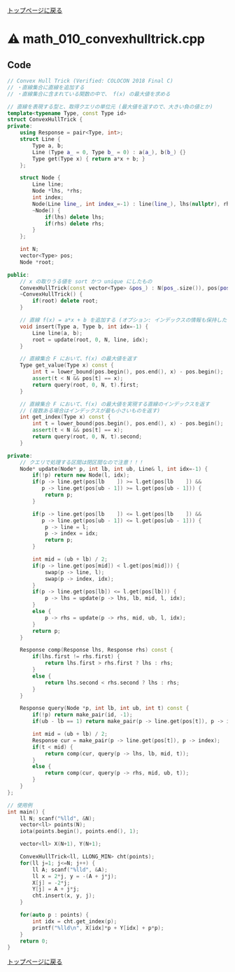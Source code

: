 <!-- mathjax config similar to math.stackexchange -->
<script type="text/x-mathjax-config">
MathJax.Hub.Config({
  jax: ["input/TeX", "output/HTML-CSS"],
  tex2jax: {
    inlineMath: [ ['$', '$'] ],
    displayMath: [ ['$$', '$$']],
    processEscapes: true,
    skipTags: ['script', 'noscript', 'style', 'textarea', 'pre', 'code']
  },
  messageStyle: "none",
  "HTML-CSS": { preferredFont: "TeX", availableFonts: ["STIX","TeX"] }
});
</script>
<script src="http://cdn.mathjax.org/mathjax/latest/MathJax.js?config=TeX-AMS_HTML" type="text/javascript"></script>

<script type="text/javascript" src="https://cdnjs.cloudflare.com/ajax/libs/jquery/3.4.1/jquery.min.js"></script>
<link rel="stylesheet" href="../css/copy-button.css" />
<script type="text/javascript" src="../js/balloons.js"></script>
<script type="text/javascript" src="../js/copy-button.js"></script>



[トップページに戻る](../index.html)

# :warning: math\_010\_convexhulltrick.cpp

## Code

```cpp
// Convex Hull Trick (Verified: COLOCON 2018 Final C)
// ・直線集合に直線を追加する
// ・直線集合に含まれている関数の中で、 f(x) の最大値を求める

// 直線を表現する型と、取得クエリの単位元 (最大値を返すので、大きい負の値とか)
template<typename Type, const Type id>
struct ConvexHullTrick {
private:
    using Response = pair<Type, int>;
    struct Line {
        Type a, b;
        Line (Type a_ = 0, Type b_ = 0) : a(a_), b(b_) {}
        Type get(Type x) { return a*x + b; }
    };

    struct Node {
        Line line;
        Node *lhs, *rhs;
        int index;
        Node(Line line_, int index_=-1) : line(line_), lhs(nullptr), rhs(nullptr), index(index_) {}
        ~Node() {
            if(lhs) delete lhs;
            if(rhs) delete rhs;
        }
    };

    int N;
    vector<Type> pos;
    Node *root;

public:
    // x の取りうる値を sort かつ unique にしたもの
    ConvexHullTrick(const vector<Type> &pos_) : N(pos_.size()), pos(pos_), root(nullptr) {}
    ~ConvexHullTrick() {
        if(root) delete root;
    }

    // 直線 f(x) = a*x + b を追加する (オプション: インデックスの情報も保持したいならする)
    void insert(Type a, Type b, int idx=-1) {
        Line line(a, b);
        root = update(root, 0, N, line, idx);
    }

    // 直線集合 F において、f(x) の最大値を返す
    Type get_value(Type x) const {
        int t = lower_bound(pos.begin(), pos.end(), x) - pos.begin();
        assert(t < N && pos[t] == x);
        return query(root, 0, N, t).first;
    }

    // 直線集合 F において、f(x) の最大値を実現する直線のインデックスを返す
    // (複数ある場合はインデックスが最も小さいものを返す)
    int get_index(Type x) const {
        int t = lower_bound(pos.begin(), pos.end(), x) - pos.begin();
        assert(t < N && pos[t] == x);
        return query(root, 0, N, t).second;
    }

private:
    // クエリで処理する区間は閉区間なので注意！！！
    Node* update(Node* p, int lb, int ub, Line& l, int idx=-1) {
        if(!p) return new Node(l, idx);
        if(p -> line.get(pos[lb    ]) >= l.get(pos[lb    ]) &&
           p -> line.get(pos[ub - 1]) >= l.get(pos[ub - 1])) {
            return p;
        }

        if(p -> line.get(pos[lb    ]) <= l.get(pos[lb    ]) &&
           p -> line.get(pos[ub - 1]) <= l.get(pos[ub - 1])) {
            p -> line = l;
            p -> index = idx;
            return p;
        }

        int mid = (ub + lb) / 2;
        if(p -> line.get(pos[mid]) < l.get(pos[mid])) {
            swap(p -> line, l);
            swap(p -> index, idx);
        }
        if(p -> line.get(pos[lb]) <= l.get(pos[lb])) {
            p -> lhs = update(p -> lhs, lb, mid, l, idx);
        }
        else {
            p -> rhs = update(p -> rhs, mid, ub, l, idx);
        }
        return p;
    }

    Response comp(Response lhs, Response rhs) const {
        if(lhs.first != rhs.first) {
            return lhs.first > rhs.first ? lhs : rhs;
        }
        else {
            return lhs.second < rhs.second ? lhs : rhs;
        }
    }

    Response query(Node *p, int lb, int ub, int t) const {
        if(!p) return make_pair(id, -1);
        if(ub - lb == 1) return make_pair(p -> line.get(pos[t]), p -> index);

        int mid = (ub + lb) / 2;
        Response cur = make_pair(p -> line.get(pos[t]), p -> index);
        if(t < mid) {
            return comp(cur, query(p -> lhs, lb, mid, t));
        }
        else {
            return comp(cur, query(p -> rhs, mid, ub, t));
        }
    }
};

// 使用例
int main() {
    ll N; scanf("%lld", &N);
    vector<ll> points(N);
    iota(points.begin(), points.end(), 1);

    vector<ll> X(N+1), Y(N+1);

    ConvexHullTrick<ll, LLONG_MIN> cht(points);
    for(ll j=1; j<=N; j++) {
        ll A; scanf("%lld", &A);
        ll x = 2*j, y = -(A + j*j);
        X[j] = -2*j;
        Y[j] = A + j*j;
        cht.insert(x, y, j);
    }

    for(auto p : points) {
        int idx = cht.get_index(p);
        printf("%lld\n", X[idx]*p + Y[idx] + p*p);
    }
    return 0;
}
```

[トップページに戻る](../index.html)
